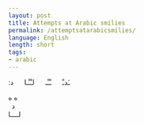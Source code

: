 ```yaml
---
layout: post
title: Attempts at Arabic smilies
permalink: /attemptsatarabicsmilies/
language: English
length: short
tags:
- arabic
---
```


&#x202b;
&emsp; ـَدـْ
&emsp; ـْـْـ
&emsp; لـْـْـا
&emsp; د:



&#x202b;
ه  ه  
&ensp;د  
لــــا  
